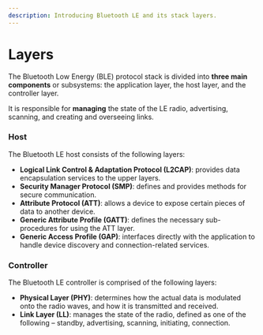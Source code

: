 ```yaml
---
description: Introducing Bluetooth LE and its stack layers.
---
```


# Layers

The Bluetooth Low Energy (BLE) protocol stack is divided into **three main components** or subsystems: the application layer, the host layer, and the controller layer.

It is responsible for **managing** the state of the LE radio, advertising, scanning, and creating and overseeing links.

### Host

The Bluetooth LE host consists of the following layers:

* **Logical Link Control & Adaptation Protocol (L2CAP)**: provides data encapsulation services to the upper layers.
* **Security Manager Protocol (SMP)**: defines and provides methods for secure communication.
* **Attribute Protocol (ATT)**: allows a device to expose certain pieces of data to another device.
* **Generic Attribute Profile (GATT)**: defines the necessary sub-procedures for using the ATT layer.
* **Generic Access Profile (GAP)**: interfaces directly with the application to handle device discovery and connection-related services.

### Controller

The Bluetooth LE controller is comprised of the following layers:

* **Physical Layer (PHY)**: determines how the actual data is modulated onto the radio waves, and how it is transmitted and received.
* **Link Layer (LL)**: manages the state of the radio, defined as one of the following – standby, advertising, scanning, initiating, connection.
